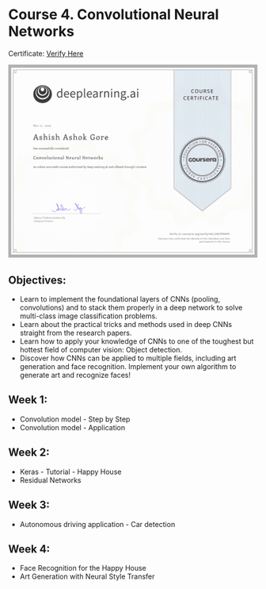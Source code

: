 # Course 4. Convolutional Neural Networks
Certificate: [Verify Here](https://coursera.org/share/bdeca9ac6bf9b01af410a2ea4e4eb593)

![picture alt](https://github.com/Ashish-Gore/Deeplearning.ai-Specialization/blob/main/4.%20Convolutional%20Neural%20Networks/Course-4%20Convolutional%20Neural%20Networks.jpg)

## Objectives:
  - Learn to implement the foundational layers of CNNs (pooling, convolutions) and to stack them properly in a deep network to solve multi-class image classification problems.
  - Learn about the practical tricks and methods used in deep CNNs straight from the research papers.
  - Learn how to apply your knowledge of CNNs to one of the toughest but hottest field of computer vision: Object detection.
  - Discover how CNNs can be applied to multiple fields, including art generation and face recognition. Implement your own algorithm to generate art and recognize faces!

## Week 1:
  - Convolution model - Step by Step
  - Convolution model - Application 
  
## Week 2:
  - Keras - Tutorial - Happy House
  - Residual Networks 
  
## Week 3:
  - Autonomous driving application - Car detection 
  
## Week 4:
  - Face Recognition for the Happy House 
  - Art Generation with Neural Style Transfer 
 
